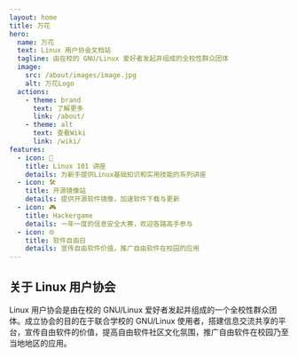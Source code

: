 ```yaml
---
layout: home
title: 万花
hero:
  name: 万花
  text: Linux 用户协会文档站
  tagline: 由在校的 GNU/Linux 爱好者发起并组成的全校性群众团体
  image:
    src: /about/images/image.jpg
    alt: 万花Logo
  actions:
    - theme: brand
      text: 了解更多
      link: /about/
    - theme: alt
      text: 查看Wiki
      link: /wiki/
features:
  - icon: 🚀
    title: Linux 101 讲座
    details: 为新手提供Linux基础知识和实用技能的系列讲座
  - icon: 🛠️
    title: 开源镜像站
    details: 提供开源软件镜像，加速软件下载与更新
  - icon: 🎮
    title: Hackergame
    details: 一年一度的信息安全大赛，欢迎各路高手参与
  - icon: 🌐
    title: 软件自由日
    details: 宣传自由软件价值，推广自由软件在校园的应用
---
```


## 关于 Linux 用户协会

Linux 用户协会是由在校的 GNU/Linux 爱好者发起并组成的一个全校性群众团体。成立协会的目的在于联合学校的 GNU/Linux 使用者，搭建信息交流共享的平台，宣传自由软件的价值，提高自由软件社区文化氛围，推广自由软件在校园乃至当地地区的应用。 